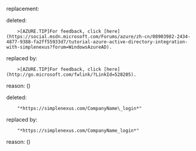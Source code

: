 replacement:

deleted:

		>[AZURE.TIP]For feedback, click [here](https://social.msdn.microsoft.com/Forums/azure/zh-cn/08903982-2434-4877-9388-fa2ff55933d7/tutorial-azure-active-directory-integration-with-simplenexus?forum=WindowsAzureAD).

replaced by:

		>[AZURE.TIP]For feedback, click [here](http://go.microsoft.com/fwlink/?LinkId=528205).

reason: ()

deleted:

		"*https://simplenexus.com/CompanyName\_login*"

replaced by:

		"*https://simplenexus.com/CompanyName_login*"

reason: ()

